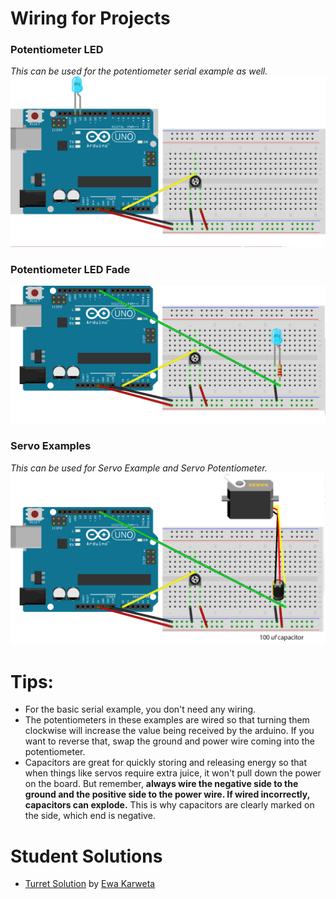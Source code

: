 # Wiring for Projects

### Potentiometer LED
_This can be used for the potentiometer serial example as well._
![Potentiometer LED](https://raw.githubusercontent.com/VCUBrandcenter/PhysicalComputing/gh-pages/media/potentiometer_1.png)

### Potentiometer LED Fade
![Potentiometer LED Fade](https://raw.githubusercontent.com/VCUBrandcenter/PhysicalComputing/gh-pages/media/potentiometer_led_fade.png)

### Servo Examples
_This can be used for Servo Example and Servo Potentiometer._
![Servo Examples](https://raw.githubusercontent.com/VCUBrandcenter/PhysicalComputing/gh-pages/media/servo_bb.png)




# Tips:
* For the basic serial example, you don't need any wiring.
* The potentiometers in these examples are wired so that turning them clockwise will increase the value being received by the arduino. If you want to reverse that, swap the ground and power wire coming into the potentiometer.
* Capacitors are great for quickly storing and releasing energy so that when things like servos require extra juice, it won't pull down the power on the board. But remember, __always wire the negative side to the ground and the positive side to the power wire. If wired incorrectly, capacitors can explode.__ This is why capacitors are clearly marked on the side, which end is negative.

# Student Solutions
* [Turret Solution](https://github.com/PlutoChild/Turret-Project/) by [Ewa Karweta](https://github.com/PlutoChild)